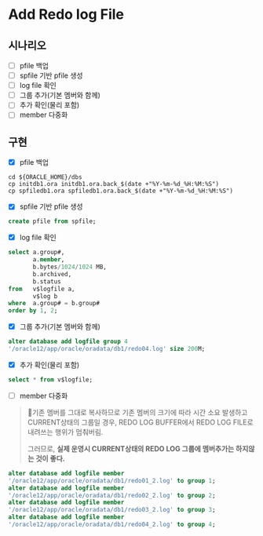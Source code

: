 # Add Redo log File

## 시나리오

- [ ] pfile 백업
- [ ] spfile 기반 pfile 생성
- [ ] log file 확인
- [ ] 그룹 추가(기본 멤버와 함께)
- [ ] 추가 확인(물리 포함)
- [ ] member 다중화

## 구현

- [x] pfile 백업

```shell
cd ${ORACLE_HOME}/dbs
cp initdb1.ora initdb1.ora.back_$(date +"%Y-%m-%d_%H:%M:%S")
cp spfiledb1.ora spfiledb1.ora.back_$(date +"%Y-%m-%d_%H:%M:%S")
```

- [x] spfile 기반 pfile 생성

```sql
create pfile from spfile;
```

- [x] log file 확인

```sql
select a.group#,
       a.member,
       b.bytes/1024/1024 MB,
       b.archived,
       b.status
from   v$logfile a,
       v$log b
where  a.group# = b.group#
order by 1, 2;
```

- [x] 그룹 추가(기본 멤버와 함께)

```sql
alter database add logfile group 4
'/oracle12/app/oracle/oradata/db1/redo04.log' size 200M;
```

- [x] 추가 확인(물리 포함)

```sql
select * from v$logfile;
```

- [ ] member 다중화

> 💊기존 멤버를 그대로 복사하므로 기존 멤버의 크기에 따라 시간 소요 발생하고
> CURRENT상태의 그룹일 경우, REDO LOG BUFFER에서 REDO LOG FILE로 내려쓰는 행위가 멈춰버림.
>
> 그러므로, **실제 운영시 CURRENT상태의 REDO LOG 그룹에 멤버추가는 하지않는 것이 좋다.**

```sql
alter database add logfile member 
'/oracle12/app/oracle/oradata/db1/redo01_2.log' to group 1;
alter database add logfile member 
'/oracle12/app/oracle/oradata/db1/redo02_2.log' to group 2;
alter database add logfile member 
'/oracle12/app/oracle/oradata/db1/redo03_2.log' to group 3;
alter database add logfile member 
'/oracle12/app/oracle/oradata/db1/redo04_2.log' to group 4;
```


